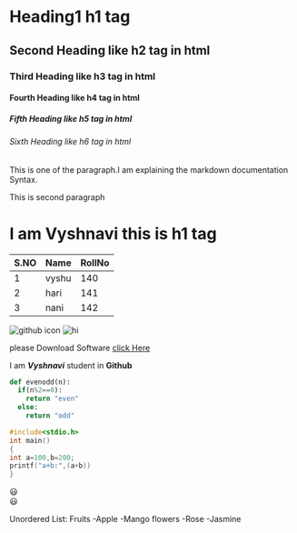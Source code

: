 # Heading1 h1 tag
## Second Heading like h2 tag in html
### Third Heading like h3 tag in html
#### Fourth Heading like h4 tag in html
##### Fifth Heading like h5 tag in html
###### Sixth Heading like h6 tag in html


This is one of the paragraph.I am explaining the markdown documentation Syntax.

This is second paragraph

<h1>I am Vyshnavi this is h1 tag</h1>

S.NO|Name|RollNo
----|----|----
1|vyshu|140
2|hari|141
3|nani|142

![github icon](https://image.flaticon.com/icons/svg/25/25231.svg)
![hi](https://github.githubassets.com/images/modules/open_graph/github-octocat.png)

please Download Software [click Here](https://git-scm.com/)

I am ***Vyshnavi*** student in **Github**

```python
def evenodd(n):
  if(n%2==0):
    return "even"
  else:
    return "odd"
```

```c
#include<stdio.h>
int main()
{
int a=100,b=200;
printf("a+b:",(a+b))
}
```
:smiley:	
:smiley:	

Unordered List:
 Fruits
  -Apple
  -Mango
 flowers
  -Rose
  -Jasmine


